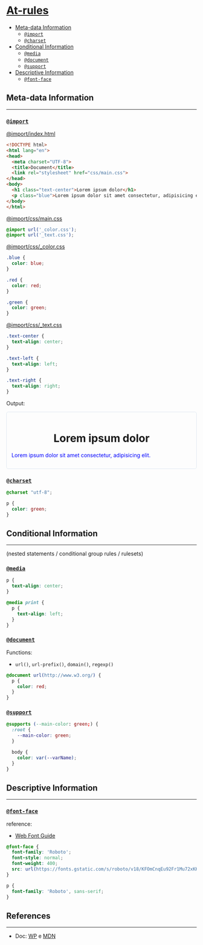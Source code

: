 # [At-rules](https://docs.webplatform.org/wiki/css/atrules)

* [Meta-data Information](#meta-data-information)
  * [`@import`](#important)
  * [`@charset`](#charset)
* [Conditional Information](#conditional-information)
  * [`@media`](#media)
  * [`@document`](#document)
  * [`@support`](#support)
* [Descriptive Information](#descriptive-information)
  * [`@font-face`](#font-face)

## Meta-data Information
---

### [`@import`](https://developer.mozilla.org/en-US/docs/Web/CSS/%40import)
[@import/index.html](@import/index.html)
```html
<!DOCTYPE html>
<html lang="en">
<head>
  <meta charset="UTF-8">
  <title>Document</title>
  <link rel="stylesheet" href="css/main.css">
</head>
<body>
  <h1 class="text-center">Lorem ipsum dolor</h1>
  <p class="blue">Lorem ipsum dolor sit amet consectetur, adipisicing elit.</p>
</body>
</html>
```

[@import/css/main.css](@import/css/main.css)
```css
@import url('_color.css');
@import url('_text.css');
```

[@import/css/_color.css](@import/css/_color.css)
```css
.blue {
  color: blue;
}

.red {
  color: red;
}

.green {
  color: green;
}
```

[@import/css/_text.css](@import/css/_text.css)
```css
.text-center {
  text-align: center;
}

.text-left {
  text-align: left;
}

.text-right {
  text-align: right;
}
```

Output:

<div style="border-radius: 0.3rem; border: solid 1px #dce6f0; padding: 0.8rem;">
  <h1 style="text-align: center;">Lorem ipsum dolor</h1>
  <p style="color: blue;">Lorem ipsum dolor sit amet consectetur, adipisicing elit.</p>
</div>

### [`@charset`](https://developer.mozilla.org/en-US/docs/Web/CSS/%40charset)

```css
@charset "utf-8";

p {
  color: green;
}
```

## Conditional Information
---

(nested statements / conditional group rules / rulesets)

### [`@media`](https://developer.mozilla.org/en-US/docs/Web/CSS/%40media)

```css
p {
  text-align: center;
}

@media print {
  p {
    text-align: left;
  }
}
```

### [`@document`](https://developer.mozilla.org/en-US/docs/Web/CSS/%40document)

Functions:
* `url()`, `url-prefix()`, `domain()`, `regexp()`

```css
@document url(http://www.w3.org/) {
  p {
    color: red;
  }
}
```

### [`@support`](https://developer.mozilla.org/en-US/docs/Web/CSS/%40supports)

```css
@supports (--main-color: green;) {
  :root {
    --main-color: green;
  }

  body {
    color: var(--varName);
  }
}
```

## Descriptive Information
---

### [`@font-face`](https://developer.mozilla.org/en-US/docs/Web/CSS/%40font-face)

reference:
- [Web Font Guide](web-font.md)

```css
@font-face {
  font-family: 'Roboto';
  font-style: normal;
  font-weight: 400;
  src: url(https://fonts.gstatic.com/s/roboto/v18/KFOmCnqEu92Fr1Mu72xKKTU1Kvnz.woff2) format('woff2');
}

p {
  font-family: 'Roboto', sans-serif;
}
```

## References
---

* Doc: [WP](https://webplatform.github.io/docs/css/atrules/) e [MDN](https://developer.mozilla.org/en-US/docs/Web/CSS/At-rule)
